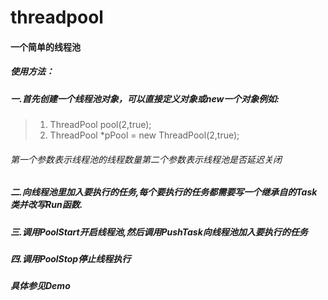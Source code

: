 # threadpool
#### 一个简单的线程池
##### 使用方法：
##### 一.首先创建一个线程池对象，可以直接定义对象或new一个对象例如:
> 1. ThreadPool pool(2,true);
> 2. ThreadPool *pPool = new ThreadPool(2,true);

###### 第一个参数表示线程池的线程数量第二个参数表示线程池是否延迟关闭
##### 二.向线程池里加入要执行的任务,每个要执行的任务都需要写一个继承自的Task类并改写Run函数.
##### 三.调用PoolStart开启线程池,然后调用PushTask向线程池加入要执行的任务
##### 四.调用PoolStop停止线程执行
##### 具体参见Demo
